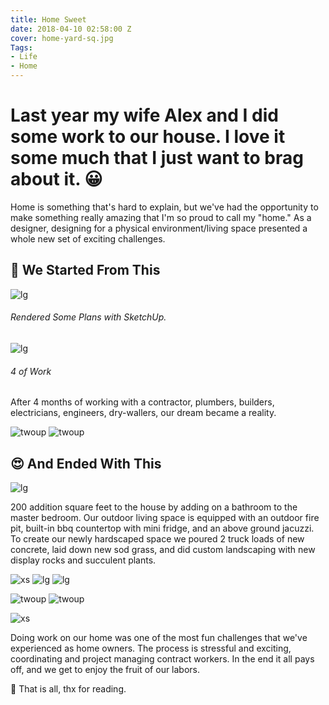 ```yaml
---
title: Home Sweet
date: 2018-04-10 02:58:00 Z
cover: home-yard-sq.jpg
Tags:
- Life
- Home
---
```


# Last year my wife Alex and I did some work to our house. I love it some much that I just want to brag about it. 😀

Home is something that's hard to explain, but we've had the opportunity to make something really amazing that I'm so proud to call my "home." As a designer, designing for a physical environment/living space presented a whole new set of exciting challenges.

## 🔨 We Started From This
![lg](/journal/uploads/home-before.jpg)

###### Rendered Some Plans with SketchUp.
![lg](/journal/uploads/home-vid.gif)

###### 4 of Work
After 4 months of working with a contractor, plumbers, builders, electricians, engineers, dry-wallers, our dream became a reality.

![twoup](/journal/uploads/home-timelapse.gif)
![twoup](/journal/uploads/home-timelapse-02.gif)

## 😍 And Ended With This

![lg](/journal/uploads/home-yard-sq.jpg)

200 addition square feet to the house by adding on a bathroom to the master bedroom. Our outdoor living space is equipped with an outdoor fire pit, built-in bbq countertop with mini fridge, and an above ground jacuzzi. To create our newly hardscaped space we poured 2 truck loads of new concrete, laid down new sod grass, and did custom landscaping with new display rocks and succulent plants.

![xs](/journal/uploads/home-full.jpg)
![lg](/journal/uploads/home-deck.jpg)
![lg](/journal/uploads/home-firepit.jpg)

![twoup](/journal/uploads/home-kitty.jpg)
![twoup](/journal/uploads/home-puppy.jpg)

![xs](/journal/uploads/home-chairs.jpg)

Doing work on our home was one of the most fun challenges that we've experienced as home owners. The process is stressful and exciting, coordinating and project managing contract workers. In the end it all pays off, and we get to enjoy the fruit of our labors.

🙂 That is all, thx for reading.
